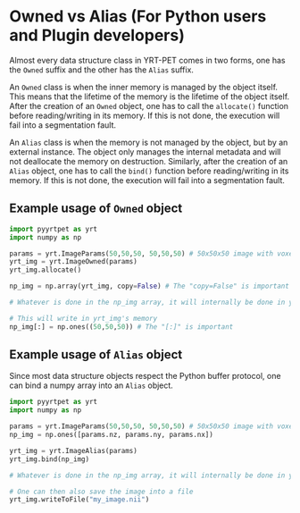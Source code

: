 # Owned vs Alias (For Python users and Plugin developers)

Almost every data structure class in YRT-PET comes in two forms, one has the `Owned` suffix and the other has the
`Alias` suffix.

An `Owned` class is when the inner memory is managed by the object itself. This means that the lifetime of the memory
is the lifetime of the object itself.
After the creation of an `Owned` object, one has to call the `allocate()` function before reading/writing in its memory.
If this is not done, the execution will fail into a segmentation fault.

An `Alias` class is when the memory is not managed by the object, but by an external instance.
The object only manages the internal metadata and will not deallocate the memory on destruction.
Similarly, after the creation of an `Alias` object, one has to call the `bind()` function before
reading/writing in its memory. If this is not done, the execution will fail into a segmentation fault.

## Example usage of `Owned` object
```python
import pyyrtpet as yrt
import numpy as np

params = yrt.ImageParams(50,50,50, 50,50,50) # 50x50x50 image with voxel size 1.0
yrt_img = yrt.ImageOwned(params)
yrt_img.allocate()

np_img = np.array(yrt_img, copy=False) # The "copy=False" is important

# Whatever is done in the np_img array, it will internally be done in yrt_img's memory

# This will write in yrt_img's memory
np_img[:] = np.ones((50,50,50)) # The "[:]" is important


```

## Example usage of `Alias` object
Since most data structure objects respect the Python buffer protocol, one can bind a numpy array into an `Alias` object.
```python
import pyyrtpet as yrt
import numpy as np

params = yrt.ImageParams(50,50,50, 50,50,50) # 50x50x50 image with voxel size 1.0
np_img = np.ones([params.nz, params.ny, params.nx])

yrt_img = yrt.ImageAlias(params)
yrt_img.bind(np_img)

# Whatever is done in the np_img array, it will internally be done in yrt_img's memory

# One can then also save the image into a file
yrt_img.writeToFile("my_image.nii")
```

